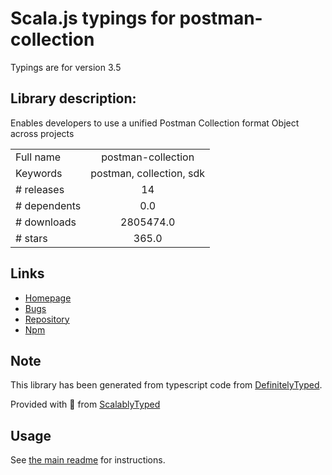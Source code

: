 
# Scala.js typings for postman-collection

Typings are for version 3.5

## Library description:
Enables developers to use a unified Postman Collection format Object across projects

|                    |                 |
| ------------------ | :-------------: |
| Full name          | postman-collection |
| Keywords           | postman, collection, sdk |
| # releases         | 14 |
| # dependents       | 0.0 |
| # downloads        | 2805474.0 |
| # stars            | 365.0 |

## Links
- [Homepage](https://github.com/postmanlabs/postman-collection#readme)
- [Bugs](https://github.com/postmanlabs/postman-collection/issues)
- [Repository](https://github.com/postmanlabs/postman-collection)
- [Npm](https://www.npmjs.com/package/postman-collection)
    


## Note
This library has been generated from typescript code from [DefinitelyTyped](https://definitelytyped.org).

Provided with :purple_heart: from [ScalablyTyped](https://github.com/oyvindberg/ScalablyTyped)

## Usage
See [the main readme](../../readme.md) for instructions.


